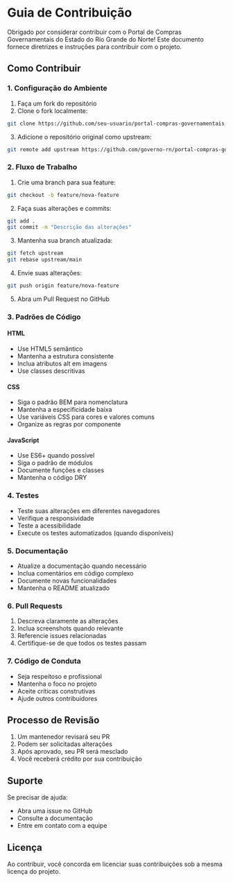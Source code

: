 # Guia de Contribuição

Obrigado por considerar contribuir com o Portal de Compras Governamentais do Estado do Rio Grande do Norte! Este documento fornece diretrizes e instruções para contribuir com o projeto.

## Como Contribuir

### 1. Configuração do Ambiente

1. Faça um fork do repositório
2. Clone o fork localmente:
```bash
git clone https://github.com/seu-usuario/portal-compras-governamentais.git
```
3. Adicione o repositório original como upstream:
```bash
git remote add upstream https://github.com/governo-rn/portal-compras-governamentais.git
```

### 2. Fluxo de Trabalho

1. Crie uma branch para sua feature:
```bash
git checkout -b feature/nova-feature
```

2. Faça suas alterações e commits:
```bash
git add .
git commit -m "Descrição das alterações"
```

3. Mantenha sua branch atualizada:
```bash
git fetch upstream
git rebase upstream/main
```

4. Envie suas alterações:
```bash
git push origin feature/nova-feature
```

5. Abra um Pull Request no GitHub

### 3. Padrões de Código

#### HTML
- Use HTML5 semântico
- Mantenha a estrutura consistente
- Inclua atributos alt em imagens
- Use classes descritivas

#### CSS
- Siga o padrão BEM para nomenclatura
- Mantenha a especificidade baixa
- Use variáveis CSS para cores e valores comuns
- Organize as regras por componente

#### JavaScript
- Use ES6+ quando possível
- Siga o padrão de módulos
- Documente funções e classes
- Mantenha o código DRY

### 4. Testes

- Teste suas alterações em diferentes navegadores
- Verifique a responsividade
- Teste a acessibilidade
- Execute os testes automatizados (quando disponíveis)

### 5. Documentação

- Atualize a documentação quando necessário
- Inclua comentários em código complexo
- Documente novas funcionalidades
- Mantenha o README atualizado

### 6. Pull Requests

1. Descreva claramente as alterações
2. Inclua screenshots quando relevante
3. Referencie issues relacionadas
4. Certifique-se de que todos os testes passam

### 7. Código de Conduta

- Seja respeitoso e profissional
- Mantenha o foco no projeto
- Aceite críticas construtivas
- Ajude outros contribuidores

## Processo de Revisão

1. Um mantenedor revisará seu PR
2. Podem ser solicitadas alterações
3. Após aprovado, seu PR será mesclado
4. Você receberá crédito por sua contribuição

## Suporte

Se precisar de ajuda:
- Abra uma issue no GitHub
- Consulte a documentação
- Entre em contato com a equipe

## Licença

Ao contribuir, você concorda em licenciar suas contribuições sob a mesma licença do projeto. 